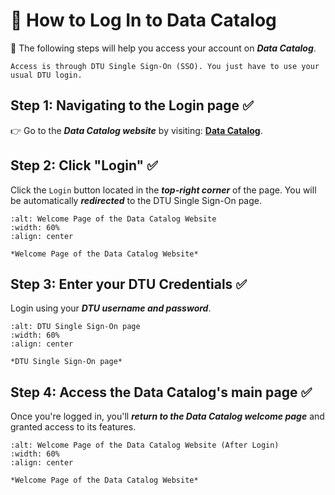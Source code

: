 # 🔐 How to Log In to Data Catalog 

🎯 The following steps will help you access your account on ***Data Catalog***.

```{Note} 
Access is through DTU Single Sign-On (SSO). You just have to use your usual DTU login.
```

## Step 1: Navigating to the Login page ✅
👉 Go to the ***Data Catalog website*** by visiting: [**Data Catalog**](https://datacatalog.biosustain.dtu.dk/).


## Step 2: Click "Login" ✅
Click the `Login` button located in the ***top-right corner*** of the page. 
You will be automatically ***redirected*** to the DTU Single Sign-On page.

```{figure} ../_static/images/Login.png
:alt: Welcome Page of the Data Catalog Website
:width: 60%
:align: center

*Welcome Page of the Data Catalog Website*
```

## Step 3: Enter your DTU Credentials ✅
Login using your ***DTU username and password***.

```{figure} ../_static/images/dtu_login.png
:alt: DTU Single Sign-On page
:width: 60%
:align: center

*DTU Single Sign-On page*
```

## Step 4: Access the Data Catalog's main page ✅

Once you're logged in, you'll ***return to the Data Catalog welcome page*** and granted access to its features.

```{figure} ../_static/images/Logged_In_View.png
:alt: Welcome Page of the Data Catalog Website (After Login)
:width: 60%
:align: center

*Welcome Page of the Data Catalog Website*
```